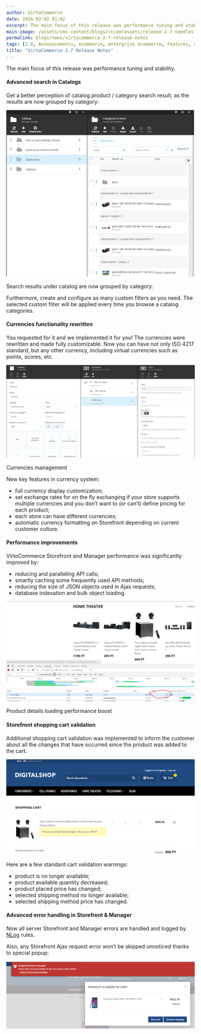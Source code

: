 ```yaml
---
author: VirtoCommerce
date: 2016-02-02 01:02
excerpt: The main focus of this release was performance tuning and stability.
main-image: /assets/cms-content/blogs/vccom/assets/release-2-7-needles.jpg
permalink: blogs/news/virtocommerce-2-7-release-notes
tags: [2.0, Announcements, ecommerce, enterprise ecommerce, features, open source, platform, release notes]
title: "VirtoCommerce 2.7 Release Notes"
---
```

The main focus of this release was performance tuning and stability.

#### Advanced search in Catalogs

Get a better perception of catalog product / category search result, as the results are now grouped by category:

![](../../assets/images/blog/78c665d5-cc7e-5197-9de5-b0293ddd04bd.png)

Search results under catalog are now grouped by category.

Furthermore, create and configure as many custom filters as you need. The selected custom filter will be applied every time you browse a catalog categories.

#### Currencies functionality rewritten

You requested for it and we implemented it for you! The currencies were rewritten and made fully customizable. Now you can have not only ISO 4217 standard, but any other currency, including virtual currencies such as points, scores, etc.

![](../../assets/images/blog/247b5c8b-21d6-66e6-ceda-39cf3e3a12b2.png)

Currencies management

New key features in currency system:

* full currency display customization;
* set exchange rates for on the fly exchanging if your store supports multiple currencies and you don’t want to (or can’t) define pricing for each product;
* each store can have different currencies;
* automatic currency formatting on Storefront depending on current customer culture.

#### Performance improvements

VirtoCommerce Storefront and Manager performance was significantly improved by:

* reducing and paralleling API calls;
* smartly caching some frequently used API methods;
* reducing the size of JSON objects used in Ajax requests;
* database indexation and bulk object loading.

![](../../assets/images/blog/907a237b-777a-8e52-6f88-348566593974.png)

Product details loading performance boost

#### Storefront shopping cart validation

Additional shopping cart validation was implemented to inform the customer about all the changes that have occurred since the product was added to the cart.

![](../../assets/images/blog/cdad0a51-a4bb-79ae-87b7-53de91cc7027.png)

Here are a few standard cart validation warnings:

* product is no longer available;
* product available quantity decreased;
* product placed price has changed;
* selected shipping method no longer available;
* selected shipping method price has changed.

#### Advanced error handling in Storefront &amp; Manager

Now all server Storefront and Manager errors are handled and logged by [NLog](https://www.google.com/url?q=https://github.com/nlog/NLog/wiki/Configuration-file%23rules&amp;sa=D&amp;ust=1454407345039000&amp;usg=AFQjCNH8FvlAk15w7r0gMO96WLJr05iHsQ) rules.

Also, any Storefront Ajax request error won’t be skipped unnoticed thanks to special popup:

![](../../assets/images/blog/e283ffea-6ba8-9abe-2689-9a132a1da768.png)
